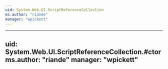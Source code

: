 ```yaml
---
uid: System.Web.UI.ScriptReferenceCollection
ms.author: "riande"
manager: "wpickett"
---
```


---
uid: System.Web.UI.ScriptReferenceCollection.#ctor
ms.author: "riande"
manager: "wpickett"
---
